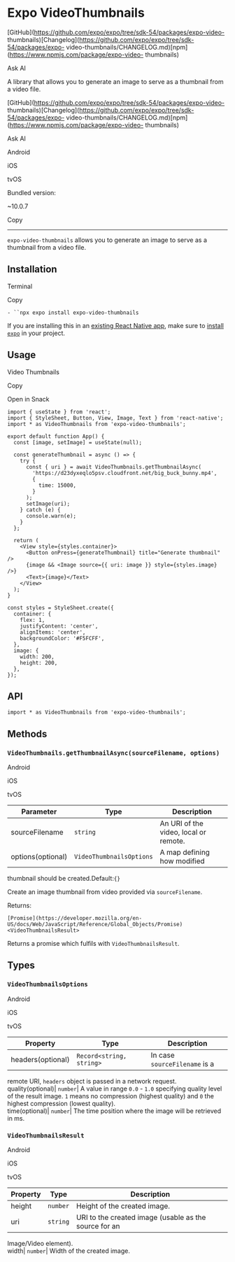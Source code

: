 # Expo VideoThumbnails

[GitHub](https://github.com/expo/expo/tree/sdk-54/packages/expo-video-
thumbnails)[Changelog](https://github.com/expo/expo/tree/sdk-54/packages/expo-
video-thumbnails/CHANGELOG.md)[npm](https://www.npmjs.com/package/expo-video-
thumbnails)

Ask AI

A library that allows you to generate an image to serve as a thumbnail from a
video file.

[GitHub](https://github.com/expo/expo/tree/sdk-54/packages/expo-video-
thumbnails)[Changelog](https://github.com/expo/expo/tree/sdk-54/packages/expo-
video-thumbnails/CHANGELOG.md)[npm](https://www.npmjs.com/package/expo-video-
thumbnails)

Ask AI

Android

iOS

tvOS

Bundled version:

~10.0.7

Copy

* * *

`expo-video-thumbnails` allows you to generate an image to serve as a
thumbnail from a video file.

## Installation

Terminal

Copy

`- ``npx expo install expo-video-thumbnails`

If you are installing this in an [existing React Native app](/bare/overview),
make sure to [install `expo`](/bare/installing-expo-modules) in your project.

## Usage

Video Thumbnails

Copy

Open in Snack

    
    
    import { useState } from 'react';
    import { StyleSheet, Button, View, Image, Text } from 'react-native';
    import * as VideoThumbnails from 'expo-video-thumbnails';
    
    export default function App() {
      const [image, setImage] = useState(null);
    
      const generateThumbnail = async () => {
        try {
          const { uri } = await VideoThumbnails.getThumbnailAsync(
            'https://d23dyxeqlo5psv.cloudfront.net/big_buck_bunny.mp4',
            {
              time: 15000,
            }
          );
          setImage(uri);
        } catch (e) {
          console.warn(e);
        }
      };
    
      return (
        <View style={styles.container}>
          <Button onPress={generateThumbnail} title="Generate thumbnail" />
          {image && <Image source={{ uri: image }} style={styles.image} />}
          <Text>{image}</Text>
        </View>
      );
    }
    
    const styles = StyleSheet.create({
      container: {
        flex: 1,
        justifyContent: 'center',
        alignItems: 'center',
        backgroundColor: '#F5FCFF',
      },
      image: {
        width: 200,
        height: 200,
      },
    });
    

## API

    
    
    import * as VideoThumbnails from 'expo-video-thumbnails';
    

## Methods

### `VideoThumbnails.getThumbnailAsync(sourceFilename, options)`

Android

iOS

tvOS

Parameter| Type| Description  
---|---|---  
sourceFilename| `string`| An URI of the video, local or remote.  
options(optional)| `VideoThumbnailsOptions`| A map defining how modified
thumbnail should be created.Default:`{}`  
  
  

Create an image thumbnail from video provided via `sourceFilename`.

Returns:

`[Promise](https://developer.mozilla.org/en-
US/docs/Web/JavaScript/Reference/Global_Objects/Promise)<VideoThumbnailsResult>`

Returns a promise which fulfils with `VideoThumbnailsResult`.

## Types

### `VideoThumbnailsOptions`

Android

iOS

tvOS

Property| Type| Description  
---|---|---  
headers(optional)| `Record<string, string>`| In case `sourceFilename` is a
remote URI, `headers` object is passed in a network request.  
quality(optional)| `number`| A value in range `0.0` \- `1.0` specifying
quality level of the result image. `1` means no compression (highest quality)
and `0` the highest compression (lowest quality).  
time(optional)| `number`| The time position where the image will be retrieved
in ms.  
  
### `VideoThumbnailsResult`

Android

iOS

tvOS

Property| Type| Description  
---|---|---  
height| `number`| Height of the created image.  
uri| `string`| URI to the created image (usable as the source for an
Image/Video element).  
width| `number`| Width of the created image.

